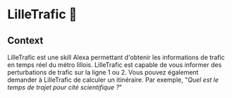 # LilleTrafic 🚊
## Context
LilleTrafic est une skill Alexa permettant d'obtenir les informations de trafic en temps réel du métro lillois. LilleTrafic est capable de vous informer des perturbations de trafic sur la ligne 1 ou 2. Vous pouvez également demander à LilleTrafic de calculer un itinéraire. Par exemple, "*Quel est le temps de trajet pour cité scientifique ?*"
